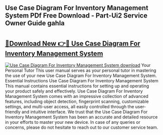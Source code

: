 ## Use Case Diagram For Inventory Management System PDf Free Download - Part-Ui2 Service Owner Guide gahla

# <h2><a href="http://dfmweo6.blite.top/?on=Use+Case+Diagram+For+Inventory+Management+System">🔗Download New 👉🔴 Use Case Diagram For Inventory Management System</a></h2>

[![Use Case Diagram For Inventory Management System download](https://i.imgur.com/lujVjoI.png)](http://dfmweo6.blite.top/?on=Use+Case+Diagram+For+Inventory+Management+System)
Your Personal Tutor This user manual serves as your personal tutor in mastering the use of your new Use Case Diagram For Inventory Management System. Essential Instructions Use Case Diagram For Inventory Management System This manual contains essential instructions for setting up and operating your product safely and effectively. Use Case Diagram For Inventory Management System comes with an impressive collection of advanced features, including object detection, fingerprint scanning, customizable settings, and multi-user access, all easily controlled through the user-friendly and intuitive interface. We trust that the Use Case Diagram For Inventory Management System has been an accurate and detailed resource in your efforts to master your new device. In case of any queries or concerns, please do not hesitate to reach out to our customer service team.

